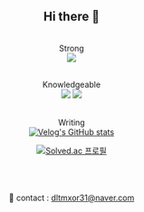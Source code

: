 <div align="center">

  <h2>Hi there 👋</h2>

  <br>Strong<br>
  <img src="https://img.shields.io/badge/C++-00599C?style=flat-square&logo=C%2B%2B&logoColor=white"/>

  <br>Knowledgeable<br>
  <img src="https://img.shields.io/badge/java-007396?style=flat-square&logo=java&logoColor=white"/>
  <img src="https://img.shields.io/badge/Python-3776AB?style=flat-square&logo=Python&logoColor=white"/>

  <br>Writing<br>
  <a href="https://velog.io/@seungtoctoc">
  <img src="https://velog-readme-stats.vercel.app/api/badge?name=seungtoctoc" alt="Velog's GitHub stats">
  </a>
  
  <a href="https://solved.ac/dltmxor31">
  <img src="http://mazassumnida.wtf/api/v2/generate_badge?boj=dltmxor31" alt="Solved.ac 프로필"/>
  </a>

  <br><br><br>
  📧 contact : dltmxor31@naver.com
</div>
